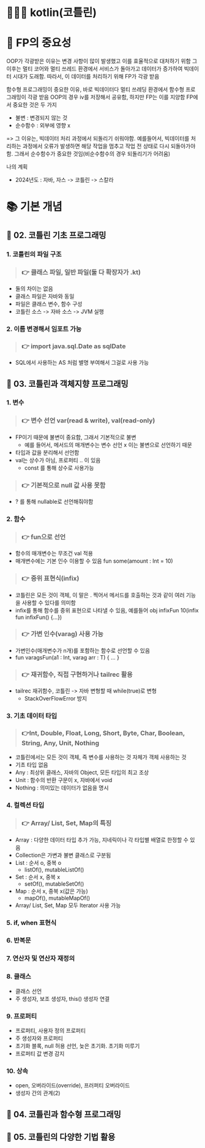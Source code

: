# 🦸🏻‍♀️ kotlin(코틀린)

# 🎯 FP의 중요성

OOP가 각광받은 이유는 변경 사항이 많이 발생했고 이를 효율적으로 대처하기 위함
그 이후는 멀티 코어와 멀티 쓰레드 환경에서 서비스가 돌아가고 데이터가 증가하여 빅데이터 시대가 도래함. 따라서, 이 데이터를 처리하기 위해 FP가 각광 받음

함수형 프로그래밍이 중요한 이유, 바로 빅데이터다
멀티 쓰레딩 환경에서 함수형 프로그래밍이 각광 받음 
OOP의 경우 iv를 저장해서 공유함, 하지만 FP는 이를 지양함
FP에서 중요한 것은 두 가지
- 불변 : 변경되지 않는 것 
- 순수함수 : 외부에 영향 x

=> 그 이유는, 빅데이터 처리 과정에서 되돌리기 쉬워야함. 예를들어서, 빅데이터를 처리하는 과정에서 오류가 발생하면 해당 작업을 멈추고 작업 전 상태로 다시 되돌아가야함. 그래서 순수함수가 중요한 것임(비순수함수의 경우 되돌리기가 어려움)


나의 계획
- 2024년도 : 자바, 자스 -> 코틀린 -> 스칼라 

# 📚 기본 개념 

## 📌 02. 코틀린 기초 프로그래밍


### 1. 코틀린의 파일 구조
> ### 👉 클래스 파일, 일반 파일(둘 다 확장자가 .kt)
- 둘의 차이는 없음
- 클래스 파일은 자바와 동일
- 파일은 클래스 변수, 함수 구성
- 코틀린 소스 -> 자바 소스 -> JVM 실행 

### 2. 이름 변경해서 임포트 가능
> ### 👉 import java.sql.Date as sqlDate
- SQL에서 사용하는 AS 처럼 별명 부여해서 그걸로 사용 가능 


## 📌 03. 코틀린과 객체지향 프로그래밍 

### 1. 변수 
> ### 👉 변수 선언 var(read & write), val(read-only)
- FP이기 때문에 불변이 중요함, 그래서 기본적으로 불변
  - 예를 들어서, 메서드의 매개변수는 변수 선언 x 이는 불변으로 선언하기 때문
- 타입과 값을 분리해서 선언함 
- val는 상수가 아님, 프로퍼티 .. 이 있음
  - const 를 통해 상수로 사용가능 


> ### 👉 기본적으로 null 값 사용 못함 
- ? 를 통해 nullable로 선언해줘야함 

### 2. 함수 
> ### 👉 fun으로 선언
- 함수의 매개변수는 무조건 val 적용
- 매개변수에는 기본 인수 이용할 수 있음 fun some(amount : Int = 10)

> ### 👉 중위 표현식(infix)
- 코틀린은 모든 것이 객체, 이 말은 . 찍어서 메서드를 호출하는 것과 같이 여러 기능을 사용할 수 있다를 의미함
- infix를 통해 함수를 중위 표현으로 나타낼 수 있음, 예를들어 obj infixFun 10(infix fun infixFun() {...})

> ### 👉 가변 인수(varag) 사용 가능 
- 가변인수(매개변수가 n개)를 포함하는 함수로 선언할 수 있음
- fun <T> varagsFun(a1 : Int, varag arr : T) { ... }

> ### 👉 재귀함수, 직접 구현하거나 tailrec 활용 
- tailrec 재귀함수, 코틀린 -> 자바 변형할 때 while(true)로 변형
  - StackOverFlowError 방지 

### 3. 기초 데이터 타입

> ### 👉Int, Double, Float, Long, Short, Byte, Char, Boolean, String, Any, Unit, Nothing
- 코틀린에서는 모든 것이 객체, 즉 변수를 사용하는 것 자체가 객체 사용하는 것 
- 기초 타입 없음 
- Any : 최상위 클래스, 자바의 Object, 모든 타입의 최고 조상 
- Unit : 함수의 반환 구문이 x, 자바에서 void 
- Nothing : 의미있는 데이터가 없음을 명시


### 4. 컬렉션 타입 

> ### 👉 Array/ List, Set, Map의 특징 
- Array : 다양한 데이터 타입 추가 가능, 지네릭이나 각 타입별 배열로 한정할 수 있음
- Collection은 가변과 불변 클래스로 구분됨
- List : 순서 o, 중복 o
  - listOf(), mutableListOf()
- Set : 순서 x, 중복 x
  - setOf(), mutableSetOf()
- Map : 순서 x, 중복 x(값은 가능)
  - mapOf(), mutableMapOf()
- Array/ List, Set, Map 모두 Iterator 사용 가능 

### 5. if, when 표현식 

### 6. 반복문  

### 7. 연산자 및 연산자 재정의 

### 8. 클래스 
- 클래스 선언
- 주 생성자, 보조 생성자, this() 생성자 연결 

### 9. 프로퍼티 
- 프로퍼티, 사용자 정의 프로퍼티
- 주 생성자와 프로퍼티 
- 초기화 블록, null 허용 선언, 늦은 초기화. 초기화 미루기 
- 프로퍼티 값 변경 감지 

### 10. 상속 
- open, 오버라이드(override), 프러퍼티 오버라이드
- 생성자 간의 관계(2)


## 📌 04. 코틀린과 함수형 프로그래밍 

## 📌 05. 코틀린의 다양한 기법 활용

